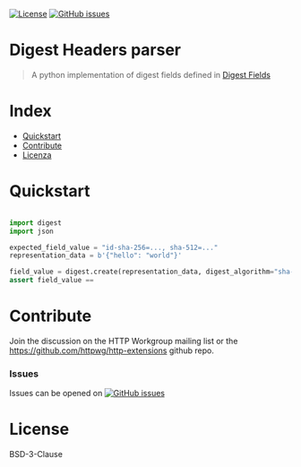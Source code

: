 
[![License](https://img.shields.io/github/license/ioggstream/digest-headers.svg)](https://github.com/ioggstream/digest-headers/blob/master/LICENSE)
[![GitHub issues](https://img.shields.io/github/issues/ioggstream/digest-headers.svg)](https://github.com/ioggstream/digest-headers/issues)

# Digest Headers parser

> A python implementation of digest fields defined in [Digest Fields](https://github.com/httpwg/http-extensions/blob/master/draft-ietf-httpbis-digest-headers.md)


# Index

- [Quickstart](#quickstart)
- [Contribute](#contribute)
- [Licenza](#licenza)

# Quickstart

```python

import digest
import json

expected_field_value = "id-sha-256=..., sha-512=..."
representation_data = b'{"hello": "world"}'

field_value = digest.create(representation_data, digest_algorithm="sha-256")
assert field_value == 


```

# Contribute

Join the discussion on the HTTP Workgroup mailing list or 
the https://github.com/httpwg/http-extensions github repo.

### Issues

Issues can be opened on [![GitHub issues](https://img.shields.io/github/issues/ioggstream/digest-headers.svg)](https://github.com/ioggstream/digest-headers/issues)


# License 

BSD-3-Clause
